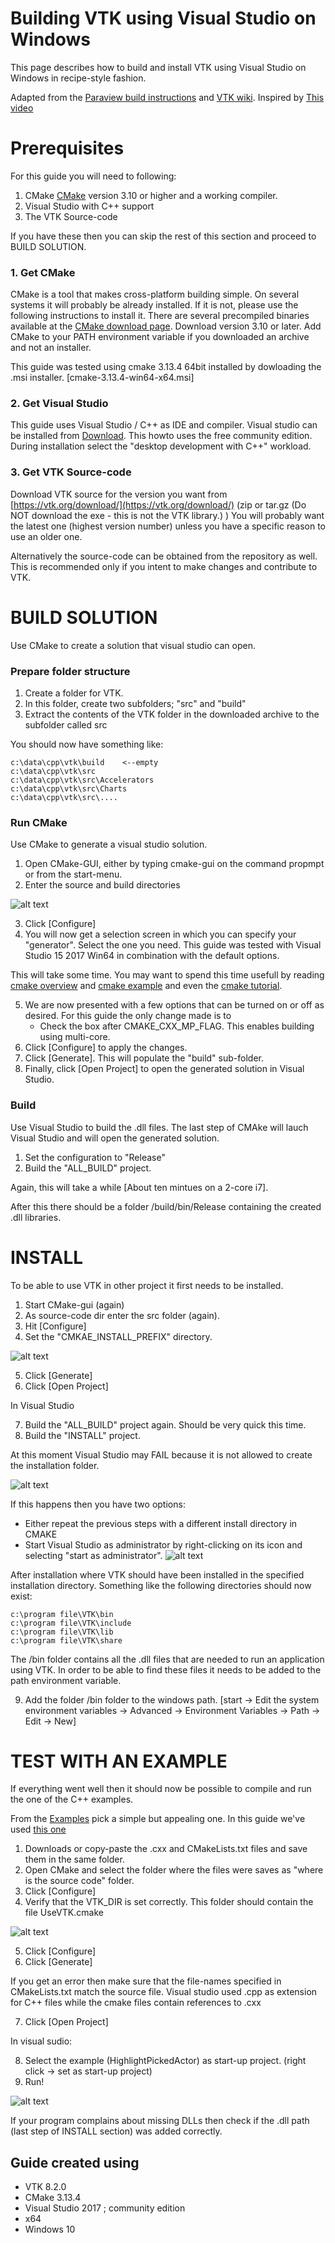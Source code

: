 Building VTK using Visual Studio on Windows
=============================================

This page describes how to build and install VTK using Visual Studio on Windows in recipe-style fashion.

Adapted from the [Paraview build instructions](https://gitlab.kitware.com/paraview/paraview/blob/master/Documentation/dev/build.md) and [VTK wiki](https://vtk.org/Wiki/VTK/Building/Windows).
Inspired by [This video](https://www.youtube.com/watch?v=IgvbhyDh8r0)

Prerequisites
=============
For this guide you will need to following:

1. CMake [CMake](http://www.cmake.org/) version 3.10 or higher and a working compiler.
2. Visual Studio with C++ support
3. The VTK Source-code

If you have these then you can skip the rest of this section and proceed to BUILD SOLUTION.


### 1. Get CMake

CMake is a tool that makes cross-platform building simple. On several systems it will probably be already installed. If it is not, please use the following instructions to install it.
There are several precompiled binaries available at the [CMake download page](https://cmake.org/download/). Download version 3.10 or later.
Add CMake to your PATH environment variable if you downloaded an archive and not an installer.

This guide was tested using cmake 3.13.4 64bit installed by dowloading the .msi installer. [cmake-3.13.4-win64-x64.msi]


### 2. Get Visual Studio

This guide uses Visual Studio / C++ as IDE and compiler. Visual studio can be installed from [Download](https://visualstudio.microsoft.com/vs/community/).
This howto uses the free community edition.
During installation select the "desktop development with C++" workload.

### 3. Get VTK Source-code

Download VTK source for the version you want from [https://vtk.org/download/](https://vtk.org/download/)  (zip or tar.gz (Do NOT download the exe - this is not the VTK library.) )
You will probably want the latest one (highest version number) unless you have a specific reason to use an older one.

Alternatively the source-code can be obtained from the repository as well. This is recommended only if you intent to make changes and contribute to VTK.


BUILD SOLUTION
===============
Use CMake to create a solution that visual studio can open.

### Prepare folder structure

1. Create a folder for VTK.
2. In this folder, create two subfolders; "src" and "build"
3. Extract the contents of the VTK folder in the downloaded archive to the subfolder called src

You should now have something like:

```
c:\data\cpp\vtk\build    <--empty
c:\data\cpp\vtk\src
c:\data\cpp\vtk\src\Accelerators
c:\data\cpp\vtk\src\Charts
c:\data\cpp\vtk\src\....
```

### Run CMake

Use CMake to generate a visual studio solution.

1. Open CMake-GUI, either by typing cmake-gui on the command propmpt or from the start-menu.
2. Enter the source and build directories

![alt text](./Documentation/dev/images/cmake1.png)

3. Click [Configure]
4. You will now get a selection screen in which you can specify your "generator". Select the one you need. This guide was tested with Visual Studio 15 2017 Win64 in combination with the default options.

This will take some time. You may want to spend this time usefull by reading [cmake overview](https://cmake.org/overview/) and [cmake example](https://cmake.org/examples) and even the [cmake tutorial](https://cmake.org/cmake-tutorial/).

5. We are now presented with a few options that can be turned on or off as desired. For this guide the only change made is to
   - Check the box after CMAKE_CXX_MP_FLAG. This enables building using multi-core.
6. Click [Configure] to apply the changes.
7. Click [Generate]. This will populate the "build" sub-folder.
8. Finally, click [Open Project] to open the generated solution in Visual Studio.

### Build

Use Visual Studio to build the .dll files.
The last step of CMAke will lauch Visual Studio and will open the generated solution.

1. Set the configuration to "Release"
2. Build the "ALL_BUILD" project.

Again, this will take a while [About ten mintues on a 2-core i7].

After this there should be a folder /build/bin/Release containing the created .dll libraries.

INSTALL
========
To be able to use VTK in other project it first needs to be installed.

1. Start CMake-gui (again)
2. As source-code dir enter the src folder (again).
3. Hit [Configure]
4. Set the "CMKAE_INSTALL_PREFIX" directory.

![alt text](./Documentation/dev/images/cmake4.png)


5. Click [Generate]
6. Click [Open Project]

In Visual Studio

7. Build the "ALL_BUILD" project again. Should be very quick this time.
8. Build the "INSTALL" project.

At this moment Visual Studio may FAIL because it is not allowed to create the installation folder.

![alt text](./Documentation/dev/images/adminerror1.png)


If this happens then you have two options:
- Either repeat the previous steps with a different install directory in CMAKE
- Start Visual Studio as administrator by right-clicking on its icon and selecting "start as administrator". ![alt text](./Documentation/dev/images/vs4.png)

After installation where VTK should have been installed in the specified installation directory. Something like the following directories should now exist:

```
c:\program file\VTK\bin
c:\program file\VTK\include
c:\program file\VTK\lib
c:\program file\VTK\share
```

The /bin folder contains all the .dll files that are needed to run an application using VTK. In order to be able to find these files it needs to be added to the path environment variable.

9. Add the folder /bin folder to the windows path. [start -> Edit the system environment variables -> Advanced -> Environment Variables -> Path -> Edit -> New]


TEST WITH AN EXAMPLE
=====================

If everything went well then it should now be possible to compile and run the one of the C++ examples.

From the [Examples](https://lorensen.github.io/VTKExamples/site/Cxx/) pick a simple but appealing one. In this guide we've used [this one](https://lorensen.github.io/VTKExamples/site/Cxx/Picking/HighlightPickedActor/)

1. Downloads or copy-paste the .cxx and CMakeLists.txt files and save them in the same folder.
2. Open CMake and select the folder where the files were saves as "where is the source code" folder.
3. Click [Configure]
4. Verify that the VTK_DIR is set correctly. This folder should contain the file UseVTK.cmake

![alt text](./Documentation/dev/images/cmake5.png)


5. Click [Configure]
6. Click [Generate]

If you get an error then make sure that the file-names specified in CMakeLists.txt match the source file. Visual studio used .cpp as extension for C++ files while the cmake files contain references to .cxx

7. Click [Open Project]

In visual sudio:

8. Select the example (HighlightPickedActor) as start-up project. (right click -> set as start-up project)
9. Run!

![alt text](./Documentation/dev/images/done1.png)

If your program complains about missing DLLs then check if the .dll path (last step of INSTALL section) was added correctly.


Guide created using
--------------------

- VTK 8.2.0
- CMake 3.13.4
- Visual Studio 2017 ; community edition
- x64
- Windows 10
